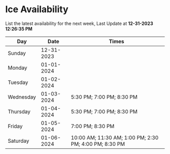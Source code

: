 # Ice Availability

List the latest availability for the next week, Last Update at **12-31-2023 12:26:35 PM**

| Day         | Date        | Times       |
| ----------- | ----------- | ----------- |
|Sunday|12-31-2023||
|Monday|01-01-2024||
|Tuesday|01-02-2024||
|Wednesday|01-03-2024|5:30 PM; 7:00 PM; 8:30 PM|
|Thursday|01-04-2024|5:30 PM; 7:00 PM; 8:30 PM|
|Friday|01-05-2024|7:00 PM; 8:30 PM|
|Saturday|01-06-2024|10:00 AM; 11:30 AM; 1:00 PM; 2:30 PM; 4:00 PM; 8:30 PM|
